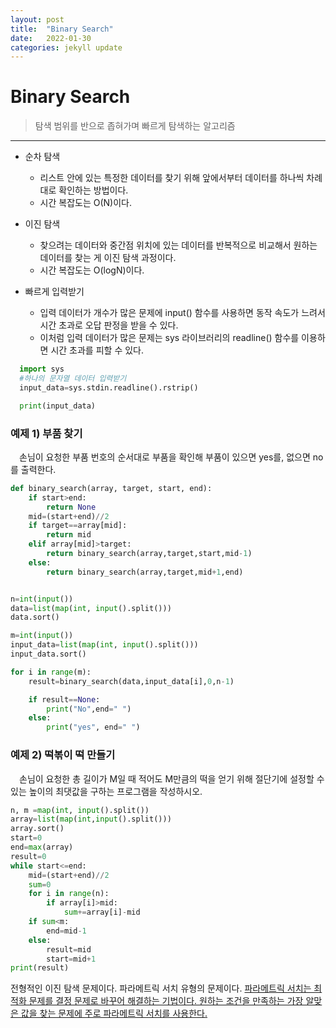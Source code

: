 ```yaml
---
layout: post
title:  "Binary Search"
date:   2022-01-30
categories: jekyll update
---
```

# Binary Search
> 탐색 범위를 반으로 좁혀가며 빠르게 탐색하는 알고리즘

---
+ 순차 탐색
  - 리스트 안에 있는 특정한 데이터를 찾기 위해 앞에서부터 데이터를 하나씩 차례대로 확인하는 방법이다.
  - 시간 복잡도는 O(N)이다.

+ 이진 탐색
  - 찾으려는 데이터와 중간점 위치에 있는 데이터를 반복적으로 비교해서 원하는 데이터를 찾는 게 이진 탐색 과정이다.
  - 시간 복잡도는 O(logN)이다.
+ 빠르게 입력받기
  - 입력 데이터가 개수가 많은 문제에 input() 함수를 사용하면 동작 속도가 느려서 시간 초과로 오답 판정을 받을 수 있다.
  - 이처럼 입력 데이터가 많은 문제는 sys 라이브러리의 readline() 함수를 이용하면 시간 초과를 피할 수 있다.


```python
  import sys
  #하나의 문자열 데이터 입력받기
  input_data=sys.stdin.readline().rstrip()

  print(input_data)
```

### 예제 1) 부품 찾기
　손님이 요청한 부품 번호의 순서대로 부품을 확인해 부품이 있으면 yes를, 없으면 no를 출력한다.

```python
def binary_search(array, target, start, end):
    if start>end:
        return None
    mid=(start+end)//2
    if target==array[mid]:
        return mid
    elif array[mid]>target:
        return binary_search(array,target,start,mid-1)
    else:
        return binary_search(array,target,mid+1,end)


n=int(input())
data=list(map(int, input().split()))
data.sort()

m=int(input())
input_data=list(map(int, input().split()))
input_data.sort()

for i in range(m):
    result=binary_search(data,input_data[i],0,n-1)

    if result==None:
        print("No",end=" ")
    else:
        print("yes", end=" ")
```
### 예제 2) 떡볶이 떡 만들기
　손님이 요청한 총 길이가 M일 때 적어도 M만큼의 떡을 얻기 위해 절단기에 설정할 수 있는 높이의 최댓값을 구하는 프로그램을 작성하시오.
```python
n, m =map(int, input().split())
array=list(map(int,input().split()))
array.sort()
start=0
end=max(array)
result=0
while start<=end:
    mid=(start+end)//2
    sum=0
    for i in range(n):
        if array[i]>mid:
            sum+=array[i]-mid
    if sum<m:
        end=mid-1
    else:
        result=mid
        start=mid+1
print(result)
```
전형적인 이진 탐색 문제이다. 파라메트릭 서치 유형의 문제이다. <u>파라메트릭 서치는 최적화 문제를 결정 문제로 바꾸어 해결하는 기법이다.<u> 원하는 조건을 만족하는 가장 알맞은 값을 찾는 문제에 주로 파라메트릭 서치를 사용한다.


